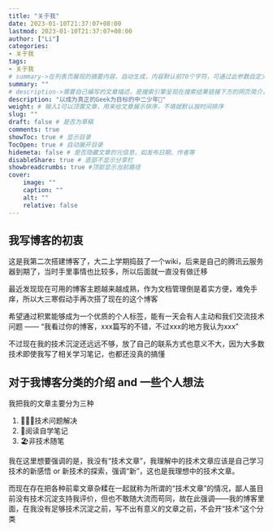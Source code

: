 ```yaml
---
title: "关于我"
date: 2023-01-10T21:37:07+08:00
lastmod: 2023-01-10T21:37:07+08:00
author: ["Li"]
categories:
- 关于我
tags:
- 关于我
# summary->在列表页展现的摘要内容，自动生成，内容默认前70个字符，可通过此参数自定义，一般无需专门设置
summary: ""
# description->需要自己编写的文章描述，是搜索引擎呈现在搜索结果链接下方的网页简介，建议设置
description: "以成为真正的Geek为目标的中二少年🙈"
weight: # 输入1可以顶置文章，用来给文章展示排序，不填就默认按时间排序
slug: ""
draft: false # 是否为草稿
comments: true
showToc: true # 显示目录
TocOpen: true # 自动展开目录
hidemeta: false # 是否隐藏文章的元信息，如发布日期、作者等
disableShare: true # 底部不显示分享栏
showbreadcrumbs: true #顶部显示当前路径
cover:
    image: ""
    caption: ""
    alt: ""
    relative: false
---
```


## 我写博客的初衷

这是我第二次搭建博客了，大二上学期捣鼓了一个wiki，后来是自己的腾讯云服务器到期了，当时手里事情也比较多，所以后面就一直没有做迁移

最近发现现在可用的博客主题越来越成熟，作为文档管理倒是着实方便，难免手痒，所以大三寒假动手再次搭了现在的这个博客

希望通过积累能够成为一个优质的个人标签，能有一天会有人主动和我们交流技术问题 —— “我看过你的博客，xxx篇写的不错，不过xxx的地方我认为xxx”

不过现在我的技术沉淀还远远不够，放了自己的联系方式也意义不大，因为大多数技术即使我写了相关学习笔记，也都还没真的搞懂

## 对于我博客分类的介绍 and 一些个人想法

我把我的文章主要分为三种

1. 👨🏻‍💻技术问题解决
2. 📕阅读自学笔记
3. 🏖非技术随笔

我在这里想要强调的是，我没有“技术文章”，我理解中的技术文章应该是自己学习技术的新感悟 or 新技术的探索，强调“新”，这也是我理想中的技术文章。

而现在存在把各种前辈文章杂糅在一起就称为所谓的“技术文章”的情况，鄙人虽目前没有技术沉淀支持我评价，但也不敢随大流而苟同，故在此强调——我的博客里面，在我没有足够技术沉淀之前，写不出有意义的文章之前，不会开“技术”这个分类